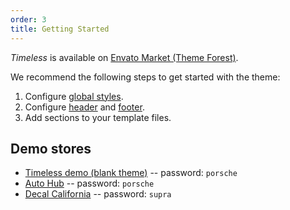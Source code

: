 ```yaml
---
order: 3
title: Getting Started
---
```


_Timeless_ is available on [Envato Market (Theme Forest)]().

We recommend the following steps to get started with the theme:

1. Configure [global styles](/docs/global-styles).
2. Configure [header](/sections/header) and [footer](/sections/footer).
3. Add sections to your template files.

## Demo stores

- [Timeless demo (blank theme)](https://timeless-demo.myshopify.com) -- password: `porsche`
- [Auto Hub](https://nuotsu-dev.myshopify.com) -- password: `porsche`
- [Decal California](https://decal-california.myshopify.com) -- password: `supra`
